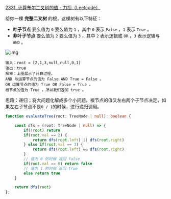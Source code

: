 [2331. 计算布尔二叉树的值 - 力扣（Leetcode）](https://leetcode.cn/problems/evaluate-boolean-binary-tree/description/)

给你一棵 **完整二叉树** 的根，这棵树有以下特征：

- **叶子节点** 要么值为 `0` 要么值为 `1` ，其中 `0` 表示 `False` ，`1` 表示 `True` 。
- **非叶子节点** 要么值为 `2` 要么值为 `3` ，其中 `2` 表示逻辑或 `OR` ，`3` 表示逻辑与 `AND` 。

![img](https://assets.leetcode.com/uploads/2022/05/16/example1drawio1.png)

```
输入：root = [2,1,3,null,null,0,1]
输出：true
解释：上图展示了计算过程。
AND 与运算节点的值为 False AND True = False 。
OR 运算节点的值为 True OR False = True 。
根节点的值为 True ，所以我们返回 true 。
```

思路：递归；将大问题化解成多个小问题，根节点的值又左右两个子节点决定，如果左右子节点不是`0 / 1`的时候，进行递归调用。

```typescript
function evaluateTree(root: TreeNode | null): boolean {

    const dfs = (root: TreeNode | null) => {
        if(!root) return 
        if(root.val == 2) {
            return dfs(root.left) || dfs(root.right)
        } else if(root.val == 3) {
            return dfs(root.left) && dfs(root.right)
        }
      	// 值为 0 的时候 返回 false
        if(root.val == 0) return false
      	// 值为 1 的时候 返回 true
        else return true
    }

    return dfs(root)
};
```

